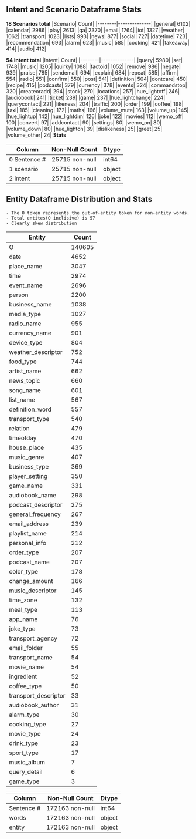 ## Intent and Scenario Dataframe Stats
**18 Scenarios total**
|Scenario| Count|
|--------|--------------|
|general|          6102|
|calendar|          2986|
|play|              2613|
|qa|                2370|
|email|             1764|
|iot|               1327|
|weather|           1062|
|transport|         1023|
|lists|              993|
|news|               877|
|social|             727|
|datetime|           723|
|recommendation|     693|
|alarm|              623|
|music|              585|
|cooking|            421|
|takeaway|           414|
|audio|              412|

**54 Intent total**
|Intent|             Count|
|--------|--------------|
|query|              5980|
|set|                1748|
|music|              1205|
|quirky|             1088|
|factoid|            1052|
|remove|              986|
|negate|              939|
|praise|              785|
|sendemail|           694|
|explain|             684|
|repeat|              585|
|affirm|              554|
|radio|               551|
|confirm|             550|
|post|                541|
|definition|          504|
|dontcare|            450|
|recipe|              415|
|podcasts|            379|
|currency|            378|
|events|              324|
|commandstop|         320|
|createoradd|         294|
|stock|               270|
|locations|           257|
|hue_lightoff|        246|
|audiobook|           241|
|ticket|              239|
|game|                237|
|hue_lightchange|     224|
|querycontact|        221|
|likeness|            204|
|traffic|             200|
|order|               199|
|coffee|              198|
|taxi|                185|
|cleaning|            172|
|maths|               166|
|volume_mute|         163|
|volume_up|           145|
|hue_lightup|         142|
|hue_lightdim|        126|
|joke|                122|
|movies|              112|
|wemo_off|            100|
|convert|              97|
|addcontact|           90|
|settings|             80|
|wemo_on|              80|
|volume_down|          80|
|hue_lighton|          39|
|dislikeness|          25|
|greet|                25|
|volume_other|         24|
**Stats**

| Column         | Non-Null Count    | Dtype| 
|----------      |--------------     |----- 
| 0   Sentence # |  25715 non-null  |int64 
| 1   scenario    | 25715 non-null  |object
| 2   intent      | 25715 non-null  |object


## Entity Dataframe Distribution and Stats
    - The O token represents the out-of-entity token for non-entity words. 
    - Total entites(O inclisive) is 57
    - Clearly skew distribution
|Entity|                   Count|                  
|----------      |-------------- | 
|O|                       140605|
|date|                      4652|
|place_name|                3047|
|time|                      2974|
|event_name|                2696|
|person|                    2200|
|business_name|             1038|
|media_type|                1027|
|radio_name|                 955|
|currency_name|              901|
|device_type|                804|
|weather_descriptor|         752|
|food_type|                  744|
|artist_name|                662|
|news_topic|                 660|
|song_name|                  601|
|list_name|                  567|
|definition_word|            557|
|transport_type|             540|
|relation|                   479|
|timeofday|                  470|
|house_place|                435|
|music_genre|                407|
|business_type|              369|
|player_setting|             350|
|game_name|                  331|
|audiobook_name|             298|
|podcast_descriptor|         275|
|general_frequency|          267|
|email_address|              239|
|playlist_name|              214|
|personal_info|              212|
|order_type|                 207|
|podcast_name|               207|
|color_type|                 178|
|change_amount|              166|
|music_descriptor|           145|
|time_zone|                  132|
|meal_type|                  113|
|app_name|                    76|
|joke_type|                   73|
|transport_agency|            72|
|email_folder|                55|
|transport_name|              54|
|movie_name|                  54|
|ingredient|                  52|
|coffee_type|                 50|
|transport_descriptor|        33|
|audiobook_author|            31|
|alarm_type|                  30|
|cooking_type|                27|
|movie_type|                  24|
|drink_type|                  23|
|sport_type|                  17|
|music_album|                  7|
|query_detail|                 6|
|game_type|                    3|

|   Column |      Non-Null Count|   Dtype | 
|---------|  --------------|   -----    | 
|  Sentence # | 172163 non-null |  int64 |
|  words |       172163 non-null |  object|
|  entity|      172163 non-null|  object|

